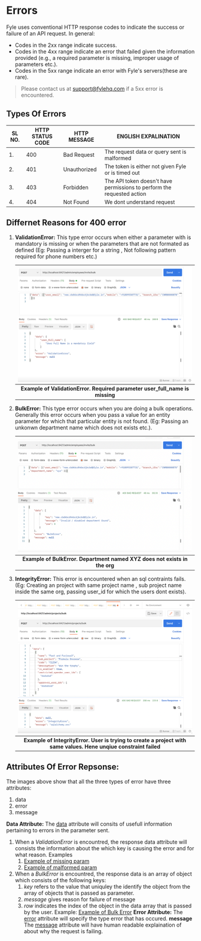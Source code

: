 # Errors
Fyle uses conventional HTTP response codes to indicate the success or failure of an API request. 
In general: 
*   Codes in the 2xx range indicate success. 
*   Codes in the 4xx range indicate an error that failed given the information provided (e.g., a required parameter is missing, improper usage of parameters etc.). 
*   Codes in the 5xx range indicate an error with Fyle's servers(these are rare). 

> Please contact us at support@fylehq.com if a 5xx error is encountered. 

## Types Of Errors
| SL NO.  |  HTTP STATUS CODE  | HTTP MESSAGE | ENGLISH EXPALINATION |
|---------|--------------------|--------------|--------------------- |
|    1.   |         400       |   Bad Request |  The request data or query sent is malformed |
|     2.   |         401      |  Unauthorized |  The token is either not given Fyle or is timed out |
|    3.   |          403      |     Forbidden |  The API token doesn't have permissions to perform the requested action|
|     4.    |          404     |      Not Found  |  We dont understand request

## Differnet Reasons for 400 error 

1. **ValidationError:** 
    This type error occurs when either a parameter with is mandatory is missing or when the parameters that are not formated as defined (Eg: Passing a interger for a string , Not following pattern required for phone numbers etc.)
    <!--focus: false-->
    |![Required Parameter Missig Error](../../assets/images/concepts/errors/ValidationError2.png)|
    |:--:|
    | <b>Example of ValidationError. Required parameter user_full_name is missing</b>    
2. **BulkError:**
    This type error occurs when you are doing a bulk operations. Generally this error occurs when you pass a value for an entity parameter for which that particular entity is not found. (Eg: Passing an unkonwn department name which does not exists etc.). 
     <!--focus: false-->
    |![Required Parameter Missig Error](../../assets/images/concepts/errors/bulkError.png)|
    |:--:|
    | <b>Example of BulkError. Department named XYZ does not exists in the org</b> 
3. **IntegrityError:**
    This error is encountered when an sql contraints fails. (Eg: Creating an project with same project name , sub project name inside the same org, passing user_id for which the users dont exists).
    <!--focus: false-->
    |![Required Parameter Missig Error](../../assets/images/concepts/errors/integrityError.png)|
    |:--:|
    | <b>Example of IntegrityError. User is trying to create a project with same values. Hene unqiue constraint failed</b> 

## Attributes Of Error Repsonse: 

The images above show that all the three types of error have three attributes:
1. data 
2. error 
3. message

**Data Attribute:**
    The <u>data</u> attribute will consits of usefull information pertaining to errors in the parameter sent. 
1. When a *ValidationError* is encountred, the response data attribute will consists the information about the which key is causing the error and for what reason. Examples
    1. [Example of missing param](../../assets/images/concepts/errors/ValidationError2.png)
    2. [Example of malformed param](../../assets/images/concepts/errors/ValidationError1.png)
2. When a *BulkError* is encountred, the response data is an array of object which consists of the following keys: 
    1. *key* refers to the value that uniquley the identify the object from the array of objects that is passed as parameter.
    2. *message* gives reason for failure of message
    3. *row* indicates the index of the object in the data array that is passed by the user.
    Example: [Example of Bulk Error](../../assets/images/concepts/errors/bulkError.png)
**Error Attribute:**
    The <u>error</u> attribute will specify the type error that has occured. 
**message**
    The <u>message</u> attribute will have human readable explaination of about why the request is failing. 
    
